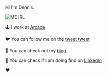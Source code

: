 Hi I'm Dennis.

![ME IRL](https://media.giphy.com/media/yLYxprqTTqEDK/giphy.gif)

🕹️ I work at [Arcade](https://arcade.co/)

🐦 You can follow me on the [tweet tweet](https://twitter.com/jacquesporveau)

📄 You can check out my [blog](https://escape-the-mud.dev)

💼 You can check if I am doing find on [LinkedIn](https://ca.linkedin.com/in/dennis-marchand-ba0060103)

❤️
